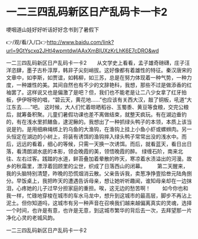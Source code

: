 # 一二三四乱码新区日产乱码卡一卡2
哽咽道山娃好好听话好好念书到了暑假下

👉/观/看/入/口👉http://www.baidu.com/link?url=9GtYscxq2JHtl4wpmtdwIAAxXmBlUXzKrLhK6E7cDRO&wd

一二三四乱码新区日产乱码卡一卡2　　从文学史上看看，孟子雄奇磅礴，庄子汪洋恣肆，墨子古朴淳厚，韩非子尖刻峭拔。这好像都有着雄性的特征。秦汉唐宋的文章中，如李斯，如贾谊，如韩柳，如三苏，总是在努力体现着一种气势，一种力度，一种雄性的美。其间自然也有不少的文辞艳科，我想，那些不过是做添香的红袖罢了。这样说又也是偏激了是吧？但，我们也不能老是让二八少女拿了红牙拍板，伊伊呀呀的唱，“碧云天，黄花地……”也应该有关西大汉，敲了铜板，吼道“大江东去……”吧。
这时候，大人们忙着晾晒稻谷、玉蜀黍、黄豆等食粮，交完公粮后，就筹备积聚。儿童们暑假功课也差不离做结束，就整天疯玩。有在湖边垂钓的，有在浅水里抓鳝鱼，逮泥鳅的。我想出了一种抓绿头鸭子的本领，本质上该当说是钓。是用细麻绳绑上钓乌鱼的大渔钩，在渔钩上挂上小鱼小虾或螺蛳肉。另一头恒定在湖边的小树上，将装有诱饵的渔钩摔入绿头鸭子常常出没的浅水中。而后，远远的看着，细心的等候，只需一天换一次诱饵。而后，就看蓝天，看日出日落，看清朗湖水底的本影，领会晚霞的美，领悟晚霞的醉。
绿缠石阶，南来北往、左右过客。践踏的水道，鲜苔叠加着晕散的昨天，寒凉着水渍溢出的河漫。故乡的秋霜里，漂浮着回顾里的尘世，织成了日落西山的闭幕。
　　第二天醒来，我的头脑特别清楚，昨晚的恐慌烟消云散。父亲告诉我，卖葱净挣壹拾叁元陆角捌分。早饭桌上，我把昨天的遭遇告诉母亲，想让她听听趣闻，谁知母亲却在一边抹泪，心疼她的儿子过早分担家庭的重担。唉，这无边的愁苦啊！
　　如今你也和我一样，忙碌地穿梭在城市的车水马龙中，想升到这城市的最高层，脚步不再沾上泥土。但你知道吗，这城市有另一种声音在召唤我们越来越偏离真实的灵魂，选择一个时间，也许是有意，也许是无意，到这城市繁华的背后去一次，去拜望那一片净化心灵的老城风韵。

一二三四乱码新区日产乱码卡一卡2
